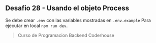 ## Desafio 28 - Usando el objeto Process

Se debe crear `.env` con las variables mostradas en `.env.example`
Para ejecutar en local `npm run dev`.

> Curso de Programacion Backend Coderhouse
